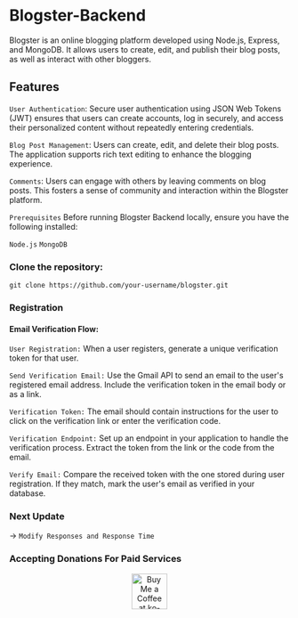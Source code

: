 # Blogster-Backend

Blogster is an online blogging platform developed using Node.js, Express, and MongoDB. It allows users to create, edit, and publish their blog posts, as well as interact with other bloggers.

## Features
`User Authentication`: Secure user authentication using JSON Web Tokens (JWT) ensures that users can create accounts, log in securely, and access their personalized content without repeatedly entering credentials.

`Blog Post Management`: Users can create, edit, and delete their blog posts. The application supports rich text editing to enhance the blogging experience.

`Comments`: Users can engage with others by leaving comments on blog posts. This fosters a sense of community and interaction within the Blogster platform.

`Prerequisites`
Before running Blogster Backend locally, ensure you have the following installed:

`Node.js`
`MongoDB`

### Clone the repository:

`git clone https://github.com/your-username/blogster.git`

### Registration
#### Email Verification Flow:

`User Registration:`
When a user registers, generate a unique verification token for that user.

`Send Verification Email:`
Use the Gmail API to send an email to the user's registered email address.
Include the verification token in the email body or as a link.

`Verification Token:`
The email should contain instructions for the user to click on the verification link or enter the verification code.

`Verification Endpoint:`
Set up an endpoint in your application to handle the verification process.
Extract the token from the link or the code from the email.

`Verify Email:`
Compare the received token with the one stored during user registration.
If they match, mark the user's email as verified in your database.

### Next Update
-> `Modify Responses and Response Time`

### Accepting Donations For Paid Services
<div align="center">
<a href='https://www.buymeacoffee.com/mujster' target='_blank'><img height='64' style='border:0px;height:64px;' src='https://storage.ko-fi.com/cdn/kofi1.png?v=3' border='0' alt='Buy Me a Coffee at ko-fi.com' /></a>
</div>